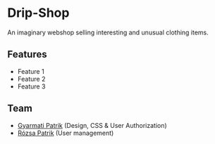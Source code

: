 # Drip-Shop
An imaginary webshop selling interesting and unusual clothing items.

## Features
- Feature 1
- Feature 2
- Feature 3

## Team

- [Gyarmati Patrik](https://github.com/gyarmati21) (Design, CSS & User Authorization)
- [Rózsa Patrik](https://github.com/rozsapatrik) (User management)
